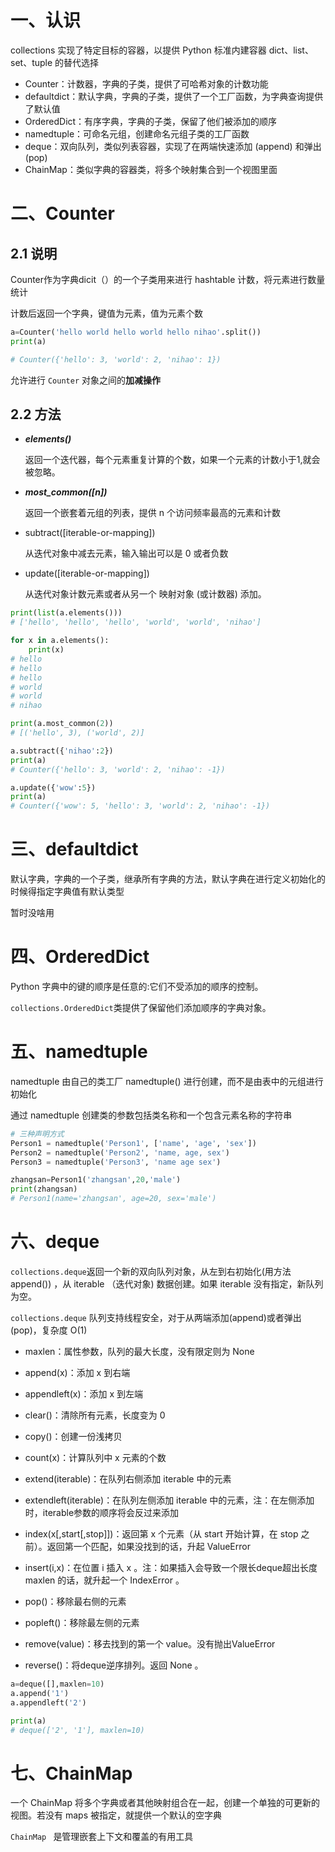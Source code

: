 # 一、认识

collections 实现了特定目标的容器，以提供 Python 标准内建容器 dict、list、set、tuple 的替代选择

- Counter：计数器，字典的子类，提供了可哈希对象的计数功能
- defaultdict：默认字典，字典的子类，提供了一个工厂函数，为字典查询提供了默认值
- OrderedDict：有序字典，字典的子类，保留了他们被添加的顺序
- namedtuple：可命名元组，创建命名元组子类的工厂函数
- deque：双向队列，类似列表容器，实现了在两端快速添加 (append) 和弹出 (pop)
- ChainMap：类似字典的容器类，将多个映射集合到一个视图里面

# 二、Counter

## 2.1 说明

Counter作为字典dicit（）的一个子类用来进行 hashtable 计数，将元素进行数量统计

计数后返回一个字典，键值为元素，值为元素个数

```python
a=Counter('hello world hello world hello nihao'.split())
print(a)

# Counter({'hello': 3, 'world': 2, 'nihao': 1})
```

允许进行 `Counter` 对象之间的**加减操作**

## 2.2 方法

- ***elements()***

    返回一个迭代器，每个元素重复计算的个数，如果一个元素的计数小于1,就会被忽略。

- ***most_common([n])***

    返回一个嵌套着元组的列表，提供 n 个访问频率最高的元素和计数

- subtract([iterable-or-mapping])

    从迭代对象中减去元素，输入输出可以是 0 或者负数

- update([iterable-or-mapping])

    从迭代对象计数元素或者从另一个 映射对象 (或计数器) 添加。

```python
print(list(a.elements()))
# ['hello', 'hello', 'hello', 'world', 'world', 'nihao']

for x in a.elements():
    print(x)
# hello
# hello
# hello
# world
# world
# nihao

print(a.most_common(2))
# [('hello', 3), ('world', 2)]

a.subtract({'nihao':2})
print(a)
# Counter({'hello': 3, 'world': 2, 'nihao': -1})

a.update({'wow':5})
print(a)
# Counter({'wow': 5, 'hello': 3, 'world': 2, 'nihao': -1})

```

# 三、defaultdict

默认字典，字典的一个子类，继承所有字典的方法，默认字典在进行定义初始化的时候得指定字典值有默认类型

暂时没啥用

# 四、OrderedDict

Python 字典中的键的顺序是任意的:它们不受添加的顺序的控制。

`collections.OrderedDict`类提供了保留他们添加顺序的字典对象。

# 五、namedtuple

namedtuple 由自己的类工厂 namedtuple() 进行创建，而不是由表中的元组进行初始化

通过 namedtuple 创建类的参数包括类名称和一个包含元素名称的字符串

```python
# 三种声明方式
Person1 = namedtuple('Person1', ['name', 'age', 'sex'])
Person2 = namedtuple('Person2', 'name, age, sex')
Person3 = namedtuple('Person3', 'name age sex')

zhangsan=Person1('zhangsan',20,'male')
print(zhangsan)
# Person1(name='zhangsan', age=20, sex='male')
```

# 六、deque

`collections.deque`返回一个新的双向队列对象，从左到右初始化(用方法 append()) ，从 iterable （迭代对象) 数据创建。如果 iterable 没有指定，新队列为空。

`collections.deque` 队列支持线程安全，对于从两端添加(append)或者弹出(pop)，复杂度 O(1)

- maxlen：属性参数，队列的最大长度，没有限定则为 None

- append(x)：添加 x 到右端
- appendleft(x)：添加 x 到左端
- clear()：清除所有元素，长度变为 0
- copy()：创建一份浅拷贝
- count(x)：计算队列中 x 元素的个数
- extend(iterable)：在队列右侧添加 iterable 中的元素
- extendleft(iterable)：在队列左侧添加 iterable 中的元素，注：在左侧添加时，iterable参数的顺序将会反过来添加
- index(x[,start[,stop]])：返回第 x 个元素（从 start 开始计算，在 stop 之前）。返回第一个匹配，如果没找到的话，升起 ValueError 
- insert(i,x)：在位置 i 插入 x 。注：如果插入会导致一个限长deque超出长度 maxlen 的话，就升起一个 IndexError 。
- pop()：移除最右侧的元素
- popleft()：移除最左侧的元素
- remove(value)：移去找到的第一个 value。没有抛出ValueError
- reverse()：将deque逆序排列。返回 None 。

```python
a=deque([],maxlen=10)
a.append('1')
a.appendleft('2')

print(a)
# deque(['2', '1'], maxlen=10)
```

# 七、ChainMap

一个 ChainMap 将多个字典或者其他映射组合在一起，创建一个单独的可更新的视图。若没有 maps 被指定，就提供一个默认的空字典 

`ChainMap ` 是管理嵌套上下文和覆盖的有用工具